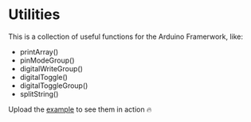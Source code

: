 # Utilities

This is a collection of useful functions for the Arduino Framerwork, like:
- printArray()
- pinModeGroup()
- digitalWriteGroup()
- digitalToggle()
- digitalToggleGroup()
- splitString()

Upload the [example](/examples/basic/basic.ino) to see them in action 🔥